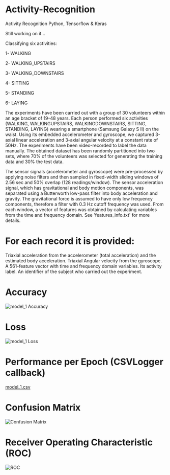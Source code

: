 # Activity-Recognition
Activity Recognition Python, Tensorflow &amp; Keras

Still working on it...

Classifying six activities:

1-	WALKING

2-	WALKING_UPSTAIRS

3-	WALKING_DOWNSTAIRS

4-	SITTING

5-	STANDING

6-	LAYING

The experiments have been carried out with a group of 30 volunteers within an age bracket of 19-48 years. Each person performed six activities (WALKING, WALKINGUPSTAIRS, WALKINGDOWNSTAIRS, SITTING, STANDING, LAYING) wearing a smartphone (Samsung Galaxy S II) on the waist. Using its embedded accelerometer and gyroscope, we captured 3-axial linear acceleration and 3-axial angular velocity at a constant rate of 50Hz. The experiments have been video-recorded to label the data manually. The obtained dataset has been randomly partitioned into two sets, where 70% of the volunteers was selected for generating the training data and 30% the test data.

The sensor signals (accelerometer and gyroscope) were pre-processed by applying noise filters and then sampled in fixed-width sliding windows of 2.56 sec and 50% overlap (128 readings/window). The sensor acceleration signal, which has gravitational and body motion components, was separated using a Butterworth low-pass filter into body acceleration and gravity. The gravitational force is assumed to have only low frequency components, therefore a filter with 0.3 Hz cutoff frequency was used. From each window, a vector of features was obtained by calculating variables from the time and frequency domain. See 'features_info.txt' for more details.


# For each record it is provided:
Triaxial acceleration from the accelerometer (total acceleration) and the estimated body acceleration.
Triaxial Angular velocity from the gyroscope.
A 561-feature vector with time and frequency domain variables.
Its activity label.
An identifier of the subject who carried out the experiment.


# Accuracy

![model_1 Accuracy](https://user-images.githubusercontent.com/31994329/136478387-6fe19607-f596-46c6-8163-e3ac6838189d.png)


# Loss

![model_1 Loss](https://user-images.githubusercontent.com/31994329/136478399-3c3492d6-c1b9-436c-9988-5ad9905b6905.png)


# Performance per Epoch (CSVLogger callback)

[model_1.csv](https://github.com/Ahmed-Fayed/Activity-Recognition/files/7307553/model_1.csv)



# Confusion Matrix

![Confusion Matrix](https://user-images.githubusercontent.com/31994329/136698718-37473e83-8d70-49d2-9ccd-bdb860cf75d7.png)


# Receiver Operating Characteristic (ROC)

![ROC](https://user-images.githubusercontent.com/31994329/136698763-f75fc075-2831-4799-81aa-e6f4ab04200b.png)




